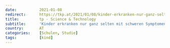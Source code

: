 ```yaml
---
date:          2021-01-08
redirect:      https://tkp.at/2021/01/08/kinder-erkranken-nur-ganz-selten-mit-schweren-symptomen-an-covid-19/
title:         tp - Science & Technology
subtitle:      'Kinder erkranken nur ganz selten mit schweren Symptomen an Covid-19'
country:       AT
categories:    [Schulen, Studie]
tags:          [kind]
---
```

